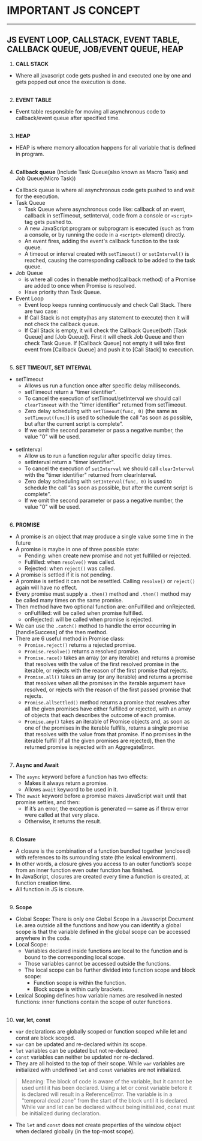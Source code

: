 # IMPORTANT JS CONCEPT
<hr>

## JS EVENT LOOP, CALLSTACK, EVENT TABLE, CALLBACK QUEUE, JOB/EVENT QUEUE, HEAP

1. **CALL STACK**
  - Where all javascript code gets pushed in and executed one by one and gets popped out once the execution is done.
<br><br>
2. **EVENT TABLE**
  - Event table responsible for moving all asynchronous code to callback/event queue after specified time.
<br><br>
3. **HEAP**
  - HEAP is where memory allocation happens for all variable that is defined in program.
<br><br>
4. **Callback queue** (Include Task Queue(also known as Macro Task) and Job Queue(Micro Task))
  - Callback queue is where all asynchronous code gets pushed to and wait for the execution.
  - Task Queue
    - Task Queue where asynchronous code like: callback of an event, callback in setTimeout, setInterval, code from a console or `<script>` tag gets pushed to.
    - A new JavaScript program or subprogram is executed (such as from a console, or by running the code in a `<script>` element) directly.
    - An event fires, adding the event's callback function to the task queue.
    - A timeout or interval created with `setTimeout()` or `setInterval()` is reached, causing the corresponding callback to be added to the task queue.
  - Job Queue
    - is where all codes in thenable method(callback method) of a Promise are added to once when Promise is resolved.
    - Have priority than Task Queue. 
  - Event Loop
    - Event loop keeps running continuously and check Call Stack. There are two case:
    - If Call Stack is not empty(has any statement to execute) then it will not check the callback queue.
    - If Call Stack is empty, it will check the Callback Queue(both [Task Queue] and [Job Queue]). First it will check Job Queue and then check Task Queue. If [Callback Queue] not empty it will take first event from [Callback Queue] and push it to [Call Stack] to execution.
<br><br>
5. **SET TIMEOUT, SET INTERVAL**
  - setTimeout
    - Allows us run a function once after specific delay milliseconds.
    - setTimeout return a "timer identifier".
    - To cancel the execution of setTimout/setInterval we should call `clearTimeout` with the "timer identifier" returned from setTimeout.
    - Zero delay scheduling with `setTimeout(func, 0)` (the same as `setTimeout(func)`) is used to schedule the call “as soon as possible, but after the current script is complete”.
    - If we omit the second parameter or pass a negative number, the value "0" will be used.
  <br><br>
  - setInterval 
    - Allow us to run a function regular after specific delay times.
    - setInterval return a "timer identifier". 
    - To cancel the execution of `setInterval` we should call `clearInterval` with the "timer identifier" returned from clearInterval. 
    - Zero delay scheduling with `setInterval(func, 0)` is used to schedule the call “as soon as possible, but after the current script is complete”. 
    - If we omit the second parameter or pass a negative number, the value "0" will be used.
  <br><br>
6. **PROMISE**
  - A promise is an object that may produce a single value some time in the future
  - A promise is maybe in one of three possible state:
    - Pending: when create new promise and not yet fulfilled or rejected.
    - Fulfilled: when `resolve()` was called.
    - Rejected: when `reject()` was called.
  - A promise is settled if it is not pending.
  - A promise is settled it can not be resettled. Calling `resolve()` or `reject()` again will have no effect.
  - Every promise must supply a `.then()` method and `.then()` method may be called many times on the same promise.
  - Then method have two optional function are: onFulfilled and onRejected.
    - onFulfilled: will be called when promise fulfilled.
    - onRejected: will be called when promise is rejected.
  - We can use the `.catch()` method to handle the error occurring in [handleSuccess] of the then method.
  - There are 6 useful method in Promise class:
    - `Promise.reject()` returns a rejected promise.
    - `Promise.resolve()` returns a resolved promise.
    - `Promise.race()` takes an array (or any iterable) and returns a promise that resolves with the value of the first resolved promise in the iterable, or rejects with the reason of the first promise that rejects.
    - `Promise.all()` takes an array (or any iterable) and returns a promise that resolves when all the promises in the iterable argument have resolved, or rejects with the reason of the first passed promise that rejects. 
    - `Promise.allSettled()` method returns a promise that resolves after all the given promises have either fulfilled or rejected, with an array of objects that each describes the outcome of each promise.
    - `Promise.any()` takes an iterable of Promise objects and, as soon as one of the promises in the iterable fulfills, returns a single promise that resolves with the value from that promise. If no promises in the iterable fulfill (if all the given promises are rejected), then the returned promise is rejected with an AggregateError.
  <br><br>
7. **Async and Await**
  - The `async` keyword before a function has two effects:
    - Makes it always return a promise. 
    - Allows `await` keyword to be used in it. 
  - The `await` keyword before a promise makes JavaScript wait until that promise settles, and then:
    - If it’s an error, the exception is generated — same as if throw error were called at that very place. 
    - Otherwise, it returns the result.
<br><br>
8. **Closure**
  - A closure is the combination of a function bundled together (enclosed) with references to its surrounding state (the lexical environment). 
  - In other words, a closure gives you access to an outer function’s scope from an inner function even outer function has finished.
  - In JavaScript, closures are created every time a function is created, at function creation time.
  - All function in JS is closure.
<br><br>
9. **Scope**
  - Global Scope: There is only one Global Scope in a Javascript Document i.e. area outside all the functions and how you can identify a global scope is that the variable defined in the global scope can be accessed anywhere in the code.
  - Local Scope:
    - Variables declared inside functions are local to the function and is bound to the corresponding local scope.
    - Those variables cannot be accessed outside the functions.
    - The local scope can be further divided into function scope and block scope:
      - Function scope is within the function.
      - Block scope is within curly brackets.
  - Lexical Scoping defines how variable names are resolved in nested functions: inner functions contain the scope of outer functions.
<br><br>
10. **var, let, const**
  - `var` declarations are globally scoped or function scoped while let and const are block scoped.
  - `var` can be updated and re-declared within its scope. 
  - `let` variables can be updated but not re-declared.
  - `const` variables can neither be updated nor re-declared.
  - They are all hoisted to the top of their scope. While `var` variables are initialized with undefined `let` and `const` variables are not initialized.
  > Meaning: The block of code is aware of the variable, but it cannot be used until it has been declared.
    Using a let or const variable before it is declared will result in a ReferenceError.
    The variable is in a "temporal dead zone" from the start of the block until it is declared.
    While var and let can be declared without being initialized, const must be initialized during declaration.
  - The `let` and `const` does not create properties of the window object when declared globally (in the top-most scope).    
    

